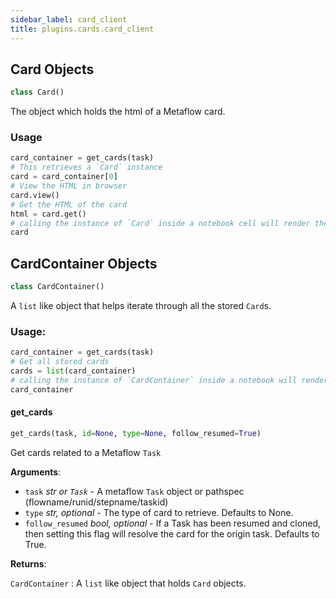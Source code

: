 ```yaml
---
sidebar_label: card_client
title: plugins.cards.card_client
---
```


## Card Objects

```python
class Card()
```

The object which holds the html of a Metaflow card.

### Usage
```python
card_container = get_cards(task)
# This retrieves a `Card` instance
card = card_container[0]
# View the HTML in browser
card.view()
# Get the HTML of the card
html = card.get()
# calling the instance of `Card` inside a notebook cell will render the card as the output of a cell
card
```

## CardContainer Objects

```python
class CardContainer()
```

A `list` like object that helps iterate through all the stored `Card`s.

### Usage:
```python
card_container = get_cards(task)
# Get all stored cards
cards = list(card_container)
# calling the instance of `CardContainer` inside a notebook will render all cards as the output of a cell
card_container
```

#### get\_cards

```python
get_cards(task, id=None, type=None, follow_resumed=True)
```

Get cards related to a Metaflow `Task`

**Arguments**:

- `task` _str or `Task`_ - A metaflow `Task` object or pathspec (flowname/runid/stepname/taskid)
- `type` _str, optional_ - The type of card to retrieve. Defaults to None.
- `follow_resumed` _bool, optional_ - If a Task has been resumed and cloned, then setting this flag will resolve the card for the origin task. Defaults to True.
  

**Returns**:

  `CardContainer` : A `list` like object that holds `Card` objects.

